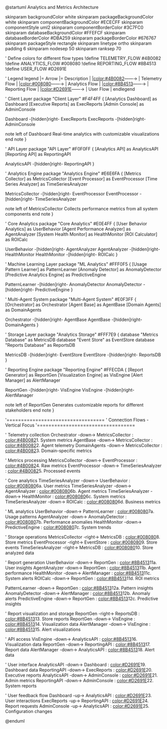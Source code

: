 @startuml Analytics and Metrics Architecture

skinparam backgroundColor white
skinparam packageBackgroundColor white
skinparam componentBackgroundColor #ECECFF
skinparam componentStyle uml2
skinparam componentBorderColor #3C7FC0
skinparam databaseBackgroundColor #FFEFCF
skinparam databaseBorderColor #DBA259
skinparam packageBorderColor #676767
skinparam packageStyle rectangle
skinparam linetype ortho
skinparam padding 6
skinparam nodesep 50
skinparam ranksep 70

' Define colors for different flow types
!define TELEMETRY_FLOW #4B0082
!define ANALYTICS_FLOW #008080
!define REPORTING_FLOW #8B4513
!define USER_FLOW #D2691E

' Legend
legend
  |= Arrow |= Description |
  |<color:#4B0082>――→</color> | Telemetry Flow |
  |<color:#008080>――→</color> | Analytics Flow |
  |<color:#8B4513>――→</color> | Reporting Flow |
  |<color:#D2691E>――→</color> | User Flow |
endlegend

' Client Layer
package "Client Layer" #F4F4FF {
  [Analytics Dashboard] as Dashboard
  [Executive Reports] as ExecReports
  [Admin Console] as AdminConsole
  
  Dashboard -[hidden]right- ExecReports
  ExecReports -[hidden]right- AdminConsole
  
  note left of Dashboard
    Real-time analytics with
    customizable visualizations
  end note
}

' API Layer
package "API Layer" #F0F0FF {
  [Analytics API] as AnalyticsAPI
  [Reporting API] as ReportingAPI
  
  AnalyticsAPI -[hidden]right- ReportingAPI
}

' Analytics Engine
package "Analytics Engine" #E6E6FA {
  [Metrics Collector] as MetricsCollector
  [Event Processor] as EventProcessor
  [Time Series Analyzer] as TimeSeriesAnalyzer
  
  MetricsCollector -[hidden]right- EventProcessor
  EventProcessor -[hidden]right- TimeSeriesAnalyzer
  
  note left of MetricsCollector
    Collects performance metrics
    from all system components
  end note
}

' Core Analytics
package "Core Analytics" #E0E4FF {
  [User Behavior Analytics] as UserBehavior
  [Agent Performance Analyzer] as AgentAnalyzer
  [System Health Monitor] as HealthMonitor
  [ROI Calculator] as ROICalc
  
  UserBehavior -[hidden]right- AgentAnalyzer
  AgentAnalyzer -[hidden]right- HealthMonitor
  HealthMonitor -[hidden]right- ROICalc
}

' Machine Learning Layer
package "ML Analytics" #FFF0F5 {
  [Usage Pattern Learner] as PatternLearner
  [Anomaly Detector] as AnomalyDetector
  [Predictive Analytics Engine] as PredictiveEngine
  
  PatternLearner -[hidden]right- AnomalyDetector
  AnomalyDetector -[hidden]right- PredictiveEngine
}

' Multi-Agent System
package "Multi-Agent System" #E0F3FF {
  [Orchestrator] as Orchestrator
  [Agent Base] as AgentBase
  [Domain Agents] as DomainAgents
  
  Orchestrator -[hidden]right- AgentBase
  AgentBase -[hidden]right- DomainAgents
}

' Storage Layer
package "Analytics Storage" #FFF7E9 {
  database "Metrics Database" as MetricsDB
  database "Event Store" as EventStore
  database "Reports Database" as ReportsDB
  
  MetricsDB -[hidden]right- EventStore
  EventStore -[hidden]right- ReportsDB
}

' Reporting Engine
package "Reporting Engine" #FFECDA {
  [Report Generator] as ReportGen
  [Visualization Engine] as VisEngine
  [Alert Manager] as AlertManager
  
  ReportGen -[hidden]right- VisEngine
  VisEngine -[hidden]right- AlertManager
  
  note left of ReportGen
    Generates customizable reports
    for different stakeholders
  end note
}

'==================================
' Connection Flows - Vertical Focus
'==================================

' Telemetry collection
Orchestrator -down-> MetricsCollector : <color:#4B0082>1. System metrics</color>
AgentBase -down-> MetricsCollector : <color:#4B0082>2. Agent telemetry</color>
DomainAgents -down-> MetricsCollector : <color:#4B0082>3. Domain-specific metrics</color>

' Metrics processing
MetricsCollector -down-> EventProcessor : <color:#4B0082>4. Raw metrics</color>
EventProcessor -down-> TimeSeriesAnalyzer : <color:#4B0082>5. Processed events</color>

' Core analytics
TimeSeriesAnalyzer -down-> UserBehavior : <color:#008080>6a. User metrics</color>
TimeSeriesAnalyzer -down-> AgentAnalyzer : <color:#008080>6b. Agent metrics</color>
TimeSeriesAnalyzer -down-> HealthMonitor : <color:#008080>6c. System metrics</color>
TimeSeriesAnalyzer -down-> ROICalc : <color:#008080>6d. Business metrics</color>

' ML analytics
UserBehavior -down-> PatternLearner : <color:#008080>7a. Usage patterns</color>
AgentAnalyzer -down-> AnomalyDetector : <color:#008080>7b. Performance anomalies</color>
HealthMonitor -down-> PredictiveEngine : <color:#008080>7c. System trends</color>

' Storage operations
MetricsCollector -right-> MetricsDB : <color:#008080>8. Store metrics</color>
EventProcessor -right-> EventStore : <color:#008080>9. Store events</color>
TimeSeriesAnalyzer -right-> MetricsDB : <color:#008080>10. Store analyzed data</color>

' Report generation
UserBehavior -down-> ReportGen : <color:#8B4513>11a. User insights</color>
AgentAnalyzer -down-> ReportGen : <color:#8B4513>11b. Agent performance</color>
HealthMonitor -down-> AlertManager : <color:#8B4513>11c. System alerts</color>
ROICalc -down-> ReportGen : <color:#8B4513>11d. ROI metrics</color>

PatternLearner -down-> ReportGen : <color:#8B4513>12a. Pattern insights</color>
AnomalyDetector -down-> AlertManager : <color:#8B4513>12b. Anomaly alerts</color>
PredictiveEngine -down-> ReportGen : <color:#8B4513>12c. Predictive insights</color>

' Report visualization and storage
ReportGen -right-> ReportsDB : <color:#8B4513>13. Store reports</color>
ReportGen -down-> VisEngine : <color:#8B4513>14. Visualization data</color>
AlertManager -down-> VisEngine : <color:#8B4513>15. Alert visualizations</color>

' API access
VisEngine -down-> AnalyticsAPI : <color:#8B4513>16. Visualization data</color>
ReportGen -down-> ReportingAPI : <color:#8B4513>17. Report data</color>
AlertManager -down-> AnalyticsAPI : <color:#8B4513>18. Alert data</color>

' User interface
AnalyticsAPI -down-> Dashboard : <color:#D2691E>19. Dashboard data</color>
ReportingAPI -down-> ExecReports : <color:#D2691E>20. Executive reports</color>
AnalyticsAPI -down-> AdminConsole : <color:#D2691E>21. Admin metrics</color>
ReportingAPI -down-> AdminConsole : <color:#D2691E>22. System reports</color>

' User feedback flow
Dashboard -up-> AnalyticsAPI : <color:#D2691E>23. User interactions</color>
ExecReports -up-> ReportingAPI : <color:#D2691E>24. Report requests</color>
AdminConsole -up-> AnalyticsAPI : <color:#D2691E>25. Configuration changes</color>

@enduml